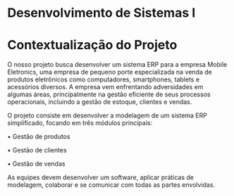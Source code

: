 # Desenvolvimento de Sistemas I

# Contextualização do Projeto

O nosso projeto busca desenvolver um sistema ERP para a empresa Mobile Eletronics, uma empresa de pequeno porte especializada na venda de produtos
eletrônicos como computadores, smartphones, tablets e acessórios diversos. A empresa vem enfrentando adversidades em algumas áreas, principalmente na gestão eficiente de seus processos
operacionais, incluindo a gestão de estoque, clientes e vendas.

O projeto consiste em desenvolver a modelagem de um sistema ERP simplificado, focando
em três módulos principais:

  • Gestão de produtos
  
  • Gestão de clientes
  
  • Gestão de vendas
  
As equipes devem desenvolver um software, aplicar práticas de modelagem, colaborar e se comunicar com todas as partes envolvidas.
